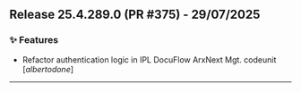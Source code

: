 ## Release 25.4.289.0 (PR #375) - 29/07/2025
### ✨ Features
  * Refactor authentication logic in IPL DocuFlow ArxNext Mgt. codeunit [*albertodone*]

---

